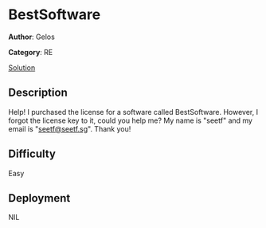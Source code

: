 # BestSoftware

**Author**: Gelos

**Category**: RE

[Solution](solve/solve.md)

## Description

Help! I purchased the license for a software called BestSoftware. However, I forgot the license key to it, could you help me?
My name is "seetf" and my email is "seetf@seetf.sg". Thank you!

## Difficulty

Easy

## Deployment

NIL
